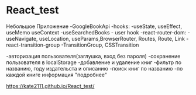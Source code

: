 # React_test
Небольшое Приложение
-GoogleBookApi
-hooks: 
    -useState, useEffect, useMemo useContext 
    -useSearchedBooks - user hook
-react-router-dom:
    -useNavigate, useLocation, useParams,BrowserRouter, Routes, Route, Link
-react-transition-group
    -TransitionGroup, CSSTransition


-авторизация пользователя(заглушка, вход без пароля)
-сoхранение пользователя в localStorage
-добавление и удаление книг
-фильтр по названию, году издательста и описанию
-поиск книг по названию
-по каждой книге информация "подробнее"


https://kate2111.github.io/React_test/
